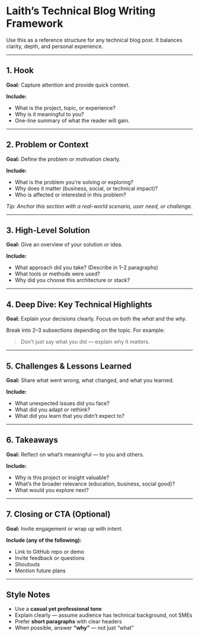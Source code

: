 # Laith’s Technical Blog Writing Framework

Use this as a reference structure for any technical blog post. It balances clarity, depth, and personal experience.

---

## 1. Hook

**Goal:** Capture attention and provide quick context.

**Include:**
- What is the project, topic, or experience?
- Why is it meaningful to you?
- One-line summary of what the reader will gain.

---

## 2. Problem or Context

**Goal:** Define the problem or motivation clearly.

**Include:**
- What is the problem you're solving or exploring?
- Why does it matter (business, social, or technical impact)?
- Who is affected or interested in this problem?

*Tip: Anchor this section with a real-world scenario, user need, or challenge.*

---

## 3. High-Level Solution

**Goal:** Give an overview of your solution or idea.

**Include:**
- What approach did you take? (Describe in 1–2 paragraphs)
- What tools or methods were used?
- Why did you choose this architecture or stack?

---

## 4. Deep Dive: Key Technical Highlights

**Goal:** Explain your decisions clearly. Focus on both the *what* and the *why*.

Break into 2–3 subsections depending on the topic. For example:

> Don’t just say what you did — explain why it matters.

---

## 5. Challenges & Lessons Learned

**Goal:** Share what went wrong, what changed, and what you learned.

**Include:**
- What unexpected issues did you face?
- What did you adapt or rethink?
- What did you learn that you didn’t expect to?

---

## 6. Takeaways

**Goal:** Reflect on what’s meaningful — to you and others.

**Include:**
- Why is this project or insight valuable?
- What’s the broader relevance (education, business, social good)?
- What would you explore next?

---

## 7. Closing or CTA (Optional)

**Goal:** Invite engagement or wrap up with intent.

**Include (any of the following):**
- Link to GitHub repo or demo
- Invite feedback or questions
- Shoutouts
- Mention future plans

---

## Style Notes

- Use a **casual yet professional tone**
- Explain clearly — assume audience has technical background, not SMEs
- Prefer **short paragraphs** with clear headers
- When possible, answer **“why”** — not just “what”
